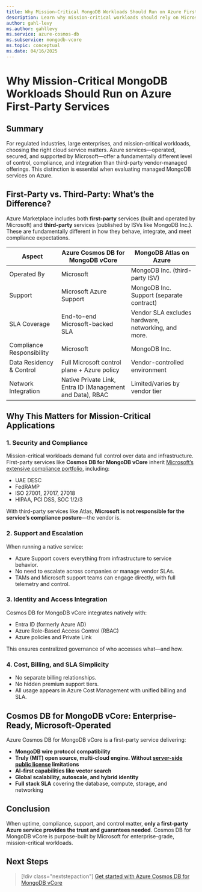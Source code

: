 ```yaml
---
title: Why Mission-Critical MongoDB Workloads Should Run on Azure First-Party Services
description: Learn why mission-critical workloads should rely on Microsoft-operated database services like Azure Cosmos DB for MongoDB vCore—not third-party or ISV-managed offerings.
author: gahl-levy
ms.author: gahllevy
ms.service: azure-cosmos-db
ms.subservice: mongodb-vcore
ms.topic: conceptual
ms.date: 04/16/2025
---
```


# Why Mission-Critical MongoDB Workloads Should Run on Azure First-Party Services

## Summary

For regulated industries, large enterprises, and mission-critical workloads, choosing the right cloud service matters. Azure services—operated, secured, and supported by Microsoft—offer a fundamentally different level of control, compliance, and integration than third-party vendor-managed offerings. This distinction is essential when evaluating managed MongoDB services on Azure.

## First-Party vs. Third-Party: What’s the Difference?

Azure Marketplace includes both **first-party** services (built and operated by Microsoft) and **third-party** services (published by ISVs like MongoDB Inc.). These are fundamentally different in how they behave, integrate, and meet compliance expectations.

| Aspect                     | Azure Cosmos DB for MongoDB vCore             | MongoDB Atlas on Azure                         |
|---------------------------|-----------------------------------------------|------------------------------------------------|
| Operated By               | Microsoft                                     | MongoDB Inc. (third-party ISV)                 |
| Support                   | Microsoft Azure Support                       | MongoDB Inc. Support (separate contract)       |
| SLA Coverage              | End-to-end Microsoft-backed SLA                          | Vendor SLA excludes hardware, networking, and more.                           |
| Compliance Responsibility | Microsoft                                     | MongoDB Inc.                                   |
| Data Residency & Control  | Full Microsoft control plane + Azure policy   | Vendor-controlled environment                  |
| Network Integration       | Native Private Link, Entra ID (Management and Data), RBAC           | Limited/varies by vendor tier                  |

## Why This Matters for Mission-Critical Applications

### 1. **Security and Compliance**

Mission-critical workloads demand full control over data and infrastructure. First-party services like **Cosmos DB for MongoDB vCore** inherit [Microsoft’s extensive compliance portfolio](https://learn.microsoft.com/azure/compliance/), including:

- UAE DESC
- FedRAMP
- ISO 27001, 27017, 27018
- HIPAA, PCI DSS, SOC 1/2/3

With third-party services like Atlas, **Microsoft is not responsible for the service’s compliance posture**—the vendor is.

### 2. **Support and Escalation**

When running a native service:

- Azure Support covers everything from infrastructure to service behavior.
- No need to escalate across companies or manage vendor SLAs.
- TAMs and Microsoft support teams can engage directly, with full telemetry and control.

### 3. **Identity and Access Integration**

Cosmos DB for MongoDB vCore integrates natively with:

- Entra ID (formerly Azure AD)
- Azure Role-Based Access Control (RBAC)
- Azure policies and Private Link

This ensures centralized governance of who accesses what—and how.

### 4. **Cost, Billing, and SLA Simplicity**

- No separate billing relationships.
- No hidden premium support tiers.
- All usage appears in Azure Cost Management with unified billing and SLA.

## Cosmos DB for MongoDB vCore: Enterprise-Ready, Microsoft-Operated

Azure Cosmos DB for MongoDB vCore is a first-party service delivering:

- **MongoDB wire protocol compatibility**
- **Truly (MIT) open source, multi-cloud engine. Without [server-side public license](https://en.wikipedia.org/wiki/Server_Side_Public_License) limitations**
- **AI-first capabilities like vector search**
- **Global scalability, autoscale, and hybrid identity**
- **Full stack SLA** covering the database, compute, storage, and networking

## Conclusion

When uptime, compliance, support, and control matter, **only a first-party Azure service provides the trust and guarantees needed**. Cosmos DB for MongoDB vCore is purpose-built by Microsoft for enterprise-grade, mission-critical workloads.

## Next Steps

> [!div class="nextstepaction"]
> [Get started with Azure Cosmos DB for MongoDB vCore](./quickstart-portal.md)

